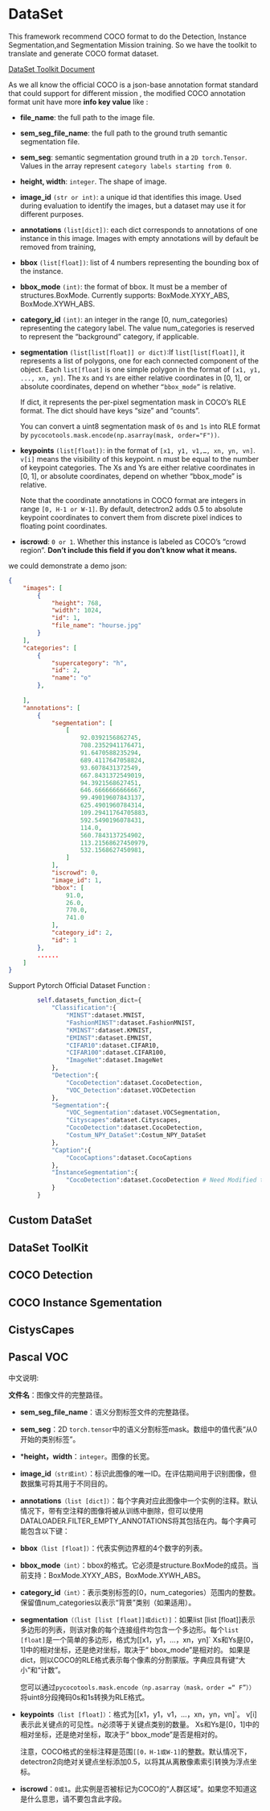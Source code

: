 # DataSet


This framework recommend COCO format to do the Detection, Instance Segmentation,and Segmentation Mission training. So we have the  toolkit to translate and generate COCO format dataset.

[DataSet Toolkit Document](Data/datatoolkit/README.md)

As we all know the official COCO is a json-base annotation format standard that could support for different mission , the modified COCO annotation format unit have more **info key value** like : 

* **file_name**: the full path to the image file. 
  
* **sem_seg_file_name**: the full path to the ground truth semantic segmentation file.


* **sem_seg**: semantic segmentation ground truth in a `2D torch.Tensor`. Values in the array represent `category labels starting from 0`.

* **height, width**: `integer`. The shape of image.

* **image_id** `(str or int)`: a unique id that identifies this image. Used during evaluation to identify the images, but a dataset may use it for different purposes.

* **annotations** `(list[dict])`: each dict corresponds to annotations of one instance in this image. Images with empty annotations will by default be removed from training,

* **bbox** `(list[float])`: list of 4 numbers representing the bounding box of the instance.

* **bbox_mode** `(int)`: the format of bbox. It must be a member of structures.BoxMode. Currently supports: BoxMode.XYXY_ABS, BoxMode.XYWH_ABS.

* **category_id** `(int)`: an integer in the range [0, num_categories) representing the category label. The value num_categories is reserved to represent the “background” category, if applicable.

* **segmentation** `(list[list[float]] or dict)`:If `list[list[float]]`, it represents a list of polygons, one for each connected component of the object. Each `list[float]` is one simple polygon in the format of `[x1, y1, ..., xn, yn]`.
    The `Xs` and `Ys` are either relative coordinates in [0, 1], or absolute coordinates, depend on whether `“bbox_mode”` is relative.

    If dict, it represents the per-pixel segmentation mask in COCO’s RLE format. The dict should have keys “size” and “counts”. 

    You can convert a uint8 segmentation mask of `0s` and `1s` into RLE format by `pycocotools.mask.encode(np.asarray(mask, order="F"))`.

* **keypoints** `(list[float])`: in the format of `[x1, y1, v1,…, xn, yn, vn]`. `v[i]` means the visibility of this keypoint. n must be equal to the number of keypoint categories. The Xs and Ys are either relative coordinates in [0, 1], or absolute coordinates, depend on whether “bbox_mode” is relative.

    Note that the coordinate annotations in COCO format are integers in range `[0, H-1 or W-1]`. By default, detectron2 adds 0.5 to absolute keypoint coordinates to convert them from discrete pixel indices to floating point coordinates.

* **iscrowd**: `0 or 1`. Whether this instance is labeled as COCO’s “crowd region”. **Don’t include this field if you don’t know what it means.**
  
we could demonstrate a demo json:

```json
{
    "images": [
        {
            "height": 768,
            "width": 1024,
            "id": 1,
            "file_name": "hourse.jpg"
        }
    ],
    "categories": [
        {
            "supercategory": "h",
            "id": 2,
            "name": "o"
        },
       
    ],
    "annotations": [
        {
            "segmentation": [
                [
                    92.0392156862745,
                    708.2352941176471,
                    91.6470588235294,
                    689.4117647058824,
                    93.6078431372549,
                    667.8431372549019,
                    94.3921568627451,
                    646.6666666666667,
                    99.49019607843137,
                    625.4901960784314,
                    109.29411764705883,
                    592.5490196078431,
                    114.0,
                    560.7843137254902,
                    113.21568627450979,
                    532.1568627450981,
                ]
            ],
            "iscrowd": 0,
            "image_id": 1,
            "bbox": [
                91.0,
                26.0,
                770.0,
                741.0
            ],
            "category_id": 2,
            "id": 1
        },
        ......
    ]
}
```

Support Pytorch Official Dataset Function :

```python
        self.datasets_function_dict={
            "Classification":{
                "MINST":dataset.MNIST,
                "FashionMINST":dataset.FashionMNIST,
                "KMINST":dataset.KMNIST,
                "EMINST":dataset.EMNIST,
                "CIFAR10":dataset.CIFAR10,
                "CIFAR100":dataset.CIFAR100,
                "ImageNet":dataset.ImageNet
            },
            "Detection":{
                "CocoDetection":dataset.CocoDetection,
                "VOC_Detection":dataset.VOCDetection
            },
            "Segmentation":{
                "VOC_Segmentation":dataset.VOCSegmentation,
                "Cityscapes":dataset.Cityscapes,
                "CocoDetection":dataset.CocoDetection,
                "Costum_NPY_DataSet":Costum_NPY_DataSet
            },
            "Caption":{
                "CocoCaptions":dataset.CocoCaptions
            },
            "InstanceSegmentation":{
                "CocoDetection":dataset.CocoDetection # Need Modified to get mask
            }
        }
```


## Custom DataSet

## DataSet ToolKit


## COCO Detection


## COCO Instance Sgementation


## CistysCapes


## Pascal VOC

中文说明:

**文件名**：图像文件的完整路径。

* **sem_seg_file_name**：语义分割标签文件的完整路径。



* **sem_seg**：2D `torch.tensor`中的语义分割标签mask。数组中的值代表“从0开始的类别标签”。

* ***height，width**：`integer`。图像的长宽。

* **image_id**`（str或int）`：标识此图像的唯一ID。在评估期间用于识别图像，但数据集可将其用于不同目的。

* **annotations**`（list [dict]）`：每个字典对应此图像中一个实例的注释。默认情况下，带有空注释的图像将被从训练中删除，但可以使用DATALOADER.FILTER_EMPTY_ANNOTATIONS将其包括在内。每个字典可能包含以下键：

* **bbox**`（list [float]）`：代表实例边界框的4个数字的列表。

* **bbox_mode**`（int）`：bbox的格式。它必须是structure.BoxMode的成员。当前支持：BoxMode.XYXY_ABS，BoxMode.XYWH_ABS。

* **category_id**`（int）`：表示类别标签的[0，num_categories）范围内的整数。保留值num_categories以表示“背景”类别（如果适用）。

* **segmentation**`（（list [list [float]]或dict）]`：如果list [list [float]]表示多边形的列表，则该对象的每个连接组件均包含一个多边形。每个`list [float]`是一个简单的多边形，格式为[[x1，y1，...，xn，yn]`
    Xs和Ys是[0，1]中的相对坐标，还是绝对坐标，取决于“ bbox_mode”是相对的。
    如果是dict，则以COCO的RLE格式表示每个像素的分割蒙版。字典应具有键“大小”和“计数”。

    您可以通过`pycocotools.mask.encode（np.asarray（mask，order =“ F”））`将uint8分段掩码0s和1s转换为RLE格式。

* **keypoints**`（list [float]）`：格式为[[x1，y1，v1，…，xn，yn，vn]`。 v[i]表示此关键点的可见性。n必须等于关键点类别的数量。 Xs和Ys是[0，1]中的相对坐标，还是绝对坐标，取决于“ bbox_mode”是否是相对的。

    注意，COCO格式的坐标注释是范围`[[0，H-1或W-1]`的整数。默认情况下，detectron2向绝对关键点坐标添加0.5，以将其从离散像素索引转换为浮点坐标。

* **iscrowd**：`0或1`。此实例是否被标记为COCO的“人群区域”。如果您不知道这是什么意思，请不要包含此字段。 
